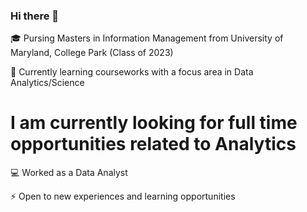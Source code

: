 ### Hi there 👋
🎓 Pursing Masters in Information Management from University of Maryland, College Park (Class of 2023)

🔭 Currently learning courseworks with a focus area in Data Analytics/Science

# I am currently looking for full time opportunities related to Analytics

💻 Worked as a Data Analyst

⚡ Open to new experiences and learning opportunities





